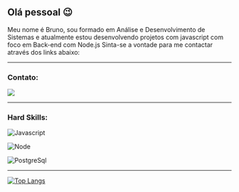 ## Olá pessoal :wink:

Meu nome é Bruno, sou formado em Análise e Desenvolvimento de Sistemas e atualmente estou desenvolvendo projetos com javascript com foco em Back-end com Node.js
Sinta-se a vontade para me contactar através dos links abaixo:

---
### Contato:

[![](https://img.shields.io/badge/LinkedIn-0077B5?style=for-the-badge&logo=linkedin&logoColor=white)](https://www.linkedin.com/in/bruno-pilla/)

---
### Hard Skills:

![Javascript](https://img.shields.io/badge/JavaScript-323330?style=for-the-badge&logo=javascript&logoColor=F7DF1E)

![Node](https://img.shields.io/badge/Node.js-339933?style=for-the-badge&logo=nodedotjs&logoColor=white)

![PostgreSql](https://img.shields.io/badge/PostgreSQL-316192?style=for-the-badge&logo=postgresql&logoColor=white)

---
[![Top Langs](https://github-readme-stats.vercel.app/api/top-langs/?username=brunopilla&layout=compact)](https://github.com/brunopilla/github-readme-stats)

